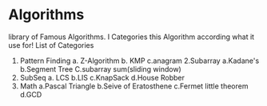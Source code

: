 # Algorithms
library of Famous Algorithms.
I Categories this Algorithm according what it use for!
List of Categories
1. Pattern Finding
  a. Z-Algorithm
  b. KMP
  c.anagram
2.Subarray 
  a.Kadane's
  b.Segment Tree
  C.subarray sum(sliding window)
3. SubSeq
  a. LCS
  b.LIS
  c.KnapSack
  d.House Robber
4. Math
  a.Pascal Triangle
  b.Seive of Eratosthene
  c.Fermet little theorem
  d.GCD
